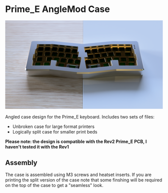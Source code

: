 # Prime_E AngleMod Case
![cover](img/cover.png)

Angled case design for the Prime_E keyboard. Includes two sets of files:

+ Unbroken case for large format printers 
+ Logically split case for smaller print beds

**Please note: the design is compatible with the Rev2 Prime_E PCB, I haven't tested it with the Rev1**

## Assembly

The case is assembled using M3 screws and heatset inserts.  If you are printing the split version of the case note that some finshing will be required on the top of the case to get a "seamless" look.  
